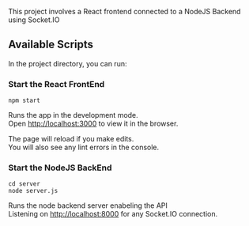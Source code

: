 This project involves a React frontend connected to a NodeJS Backend using Socket.IO

## Available Scripts

In the project directory, you can run:

### Start the React FrontEnd
`npm start`

Runs the app in the development mode.<br>
Open [http://localhost:3000](http://localhost:3000) to view it in the browser.

The page will reload if you make edits.<br>
You will also see any lint errors in the console.

### Start the NodeJS BackEnd
`cd server`<br>
`node server.js`

Runs the node backend server enabeling the API<br>
Listening on [http://localhost:8000](http://localhost:8000) for any Socket.IO connection.



